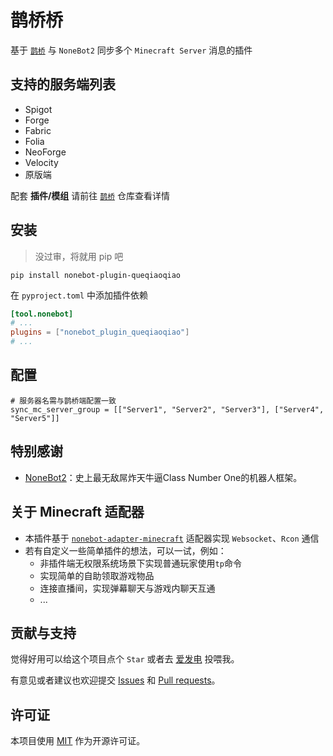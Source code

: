 # 鹊桥桥

基于 [`鹊桥`](https://github.com/17TheWord/QueQiao) 与 `NoneBot2` 同步多个 `Minecraft Server` 消息的插件

## 支持的服务端列表

- Spigot
- Forge
- Fabric
- Folia
- NeoForge
- Velocity
- 原版端

配套 **插件/模组** 请前往 [`鹊桥`](https://github.com/17TheWord/QueQiao) 仓库查看详情

## 安装

> 没过审，将就用 pip 吧

```shell
pip install nonebot-plugin-queqiaoqiao
```

在 `pyproject.toml` 中添加插件依赖

```toml
[tool.nonebot]
# ...
plugins = ["nonebot_plugin_queqiaoqiao"]
# ...
```

## 配置

```dotenv
# 服务器名需与鹊桥端配置一致
sync_mc_server_group = [["Server1", "Server2", "Server3"], ["Server4", "Server5"]]
```

## 特别感谢

- [NoneBot2](https://github.com/nonebot/nonebot2)：史上最无敌屌炸天牛逼Class Number One的机器人框架。

## 关于 Minecraft 适配器

- 本插件基于 [`nonebot-adapter-minecraft`](https://github.com/17TheWord/nonebot-adapter-minecraft)
  适配器实现 `Websocket`、`Rcon` 通信
- 若有自定义一些简单插件的想法，可以一试，例如：
  - 非插件端无权限系统场景下实现普通玩家使用`tp`命令
  - 实现简单的自助领取游戏物品
  - 连接直播间，实现弹幕聊天与游戏内聊天互通
  - ...

## 贡献与支持

觉得好用可以给这个项目点个 `Star` 或者去 [爱发电](https://afdian.com/a/17TheWord) 投喂我。

有意见或者建议也欢迎提交 [Issues](https://github.com/17TheWord/nonebot-plugin-queqiaoqiao/issues)
和 [Pull requests](https://github.com/17TheWord/nonebot-plugin-queqiaoqiao/pulls)。

## 许可证

本项目使用 [MIT](./LICENSE) 作为开源许可证。
